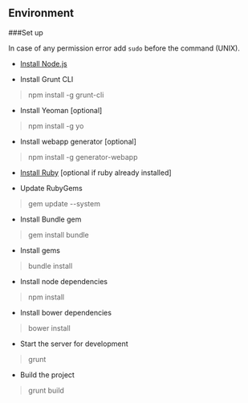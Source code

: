 Environment
----------

###Set up

In case of any permission error add `sudo` before the command (UNIX).

- [Install Node.js][1]

- Install Grunt CLI
> npm install -g grunt-cli

- Install Yeoman [optional]
> npm install -g yo

- Install webapp generator [optional]
> npm install -g generator-webapp

- [Install Ruby][2] [optional if ruby already installed]

- Update RubyGems
> gem update --system

- Install Bundle gem
> gem install bundle

- Install gems
> bundle install

- Install node dependencies
> npm install

- Install bower dependencies
> bower install

- Start the server for development
> grunt

- Build the project
> grunt build


  [1]: http://nodejs.org
  [2]: https://www.ruby-lang.org/en/installation

